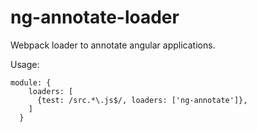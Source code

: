 # ng-annotate-loader
Webpack loader to annotate angular applications.

Usage:

```
module: {
    loaders: [
      {test: /src.*\.js$/, loaders: ['ng-annotate']},
    ]
  }
```